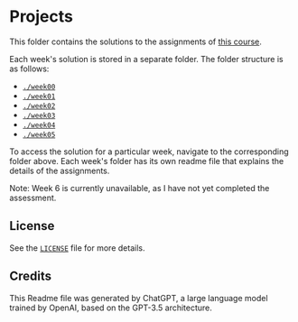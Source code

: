 # Projects

This folder contains the solutions to the assignments of [this course](/README.md). 

Each week's solution is stored in a separate folder. The folder structure is as follows:

- [`./week00`](/projects/week00)
- [`./week01`](/projects/week01)
- [`./week02`](/projects/week02)
- [`./week03`](/projects/week03)
- [`./week04`](/projects/week04)
- [`./week05`](/projects/week05)


To access the solution for a particular week, navigate to the corresponding folder above. Each week's folder has its own readme file that explains the details of the assignments.

Note: Week 6 is currently unavailable, as I have not yet completed the assessment.

## License

See the [`LICENSE`](/LICENSE) file for more details.

## Credits

This Readme file was generated by ChatGPT, a large language model trained by OpenAI, based on the GPT-3.5 architecture.
